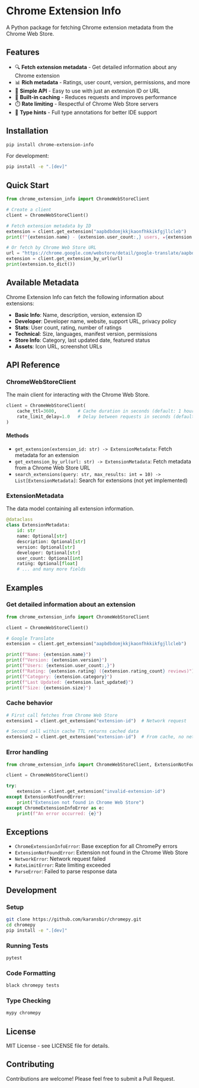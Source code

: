 # Chrome Extension Info

A Python package for fetching Chrome extension metadata from the Chrome Web Store.

## Features

- 🔍 **Fetch extension metadata** - Get detailed information about any Chrome extension
- 📊 **Rich metadata** - Ratings, user count, version, permissions, and more
- 🚀 **Simple API** - Easy to use with just an extension ID or URL
- 💾 **Built-in caching** - Reduces requests and improves performance
- ⏱️ **Rate limiting** - Respectful of Chrome Web Store servers
- 🐍 **Type hints** - Full type annotations for better IDE support

## Installation

```bash
pip install chrome-extension-info
```

For development:
```bash
pip install -e ".[dev]"
```

## Quick Start

```python
from chrome_extension_info import ChromeWebStoreClient

# Create a client
client = ChromeWebStoreClient()

# Fetch extension metadata by ID
extension = client.get_extension("aapbdbdomjkkjkaonfhkkikfgjllcleb")
print(f"{extension.name} - {extension.user_count:,} users, ★{extension.rating}")

# Or fetch by Chrome Web Store URL
url = "https://chrome.google.com/webstore/detail/google-translate/aapbdbdomjkkjkaonfhkkikfgjllcleb"
extension = client.get_extension_by_url(url)
print(extension.to_dict())
```

## Available Metadata

Chrome Extension Info can fetch the following information about extensions:

- **Basic Info**: Name, description, version, extension ID
- **Developer**: Developer name, website, support URL, privacy policy
- **Stats**: User count, rating, number of ratings
- **Technical**: Size, languages, manifest version, permissions
- **Store Info**: Category, last updated date, featured status
- **Assets**: Icon URL, screenshot URLs

## API Reference

### ChromeWebStoreClient

The main client for interacting with the Chrome Web Store.

```python
client = ChromeWebStoreClient(
    cache_ttl=3600,        # Cache duration in seconds (default: 1 hour)
    rate_limit_delay=1.0   # Delay between requests in seconds (default: 1 second)
)
```

#### Methods

- `get_extension(extension_id: str) -> ExtensionMetadata`: Fetch metadata for an extension
- `get_extension_by_url(url: str) -> ExtensionMetadata`: Fetch metadata from a Chrome Web Store URL
- `search_extensions(query: str, max_results: int = 10) -> List[ExtensionMetadata]`: Search for extensions (not yet implemented)

### ExtensionMetadata

The data model containing all extension information.

```python
@dataclass
class ExtensionMetadata:
    id: str
    name: Optional[str]
    description: Optional[str]
    version: Optional[str]
    developer: Optional[str]
    user_count: Optional[int]
    rating: Optional[float]
    # ... and many more fields
```

## Examples

### Get detailed information about an extension

```python
from chrome_extension_info import ChromeWebStoreClient

client = ChromeWebStoreClient()

# Google Translate
extension = client.get_extension("aapbdbdomjkkjkaonfhkkikfgjllcleb")

print(f"Name: {extension.name}")
print(f"Version: {extension.version}")
print(f"Users: {extension.user_count:,}")
print(f"Rating: {extension.rating} ({extension.rating_count} reviews)")
print(f"Category: {extension.category}")
print(f"Last Updated: {extension.last_updated}")
print(f"Size: {extension.size}")
```

### Cache behavior

```python
# First call fetches from Chrome Web Store
extension1 = client.get_extension("extension-id")  # Network request

# Second call within cache TTL returns cached data
extension2 = client.get_extension("extension-id")  # From cache, no network request
```

### Error handling

```python
from chrome_extension_info import ChromeWebStoreClient, ExtensionNotFoundError, ChromeExtensionInfoError

client = ChromeWebStoreClient()

try:
    extension = client.get_extension("invalid-extension-id")
except ExtensionNotFoundError:
    print("Extension not found in Chrome Web Store")
except ChromeExtensionInfoError as e:
    print(f"An error occurred: {e}")
```

## Exceptions

- `ChromeExtensionInfoError`: Base exception for all ChromePy errors
- `ExtensionNotFoundError`: Extension not found in the Chrome Web Store
- `NetworkError`: Network request failed
- `RateLimitError`: Rate limiting exceeded
- `ParseError`: Failed to parse response data

## Development

### Setup

```bash
git clone https://github.com/karansbir/chromepy.git
cd chromepy
pip install -e ".[dev]"
```

### Running Tests

```bash
pytest
```

### Code Formatting

```bash
black chromepy tests
```

### Type Checking

```bash
mypy chromepy
```

## License

MIT License - see LICENSE file for details.

## Contributing

Contributions are welcome! Please feel free to submit a Pull Request.